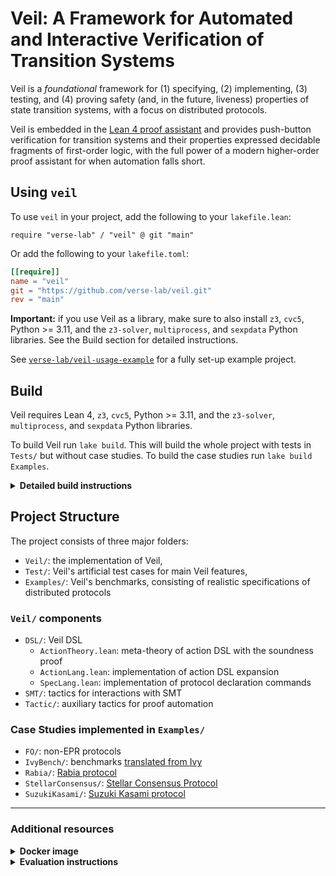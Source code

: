 # Veil: A Framework for Automated and Interactive Verification of Transition Systems

Veil is a _foundational_ framework for (1) specifying, (2)
implementing, (3) testing, and (4) proving safety (and, in the future,
liveness) properties of state transition systems, with a focus on
distributed protocols.

Veil is embedded in the [Lean 4 proof assistant](https://lean-lang.org/) and provides push-button
verification for transition systems and their properties expressed
decidable fragments of first-order logic, with the full power of a
modern higher-order proof assistant for when automation falls short.

## Using `veil`

To use `veil` in your project, add the following to your
`lakefile.lean`:

```lean
require "verse-lab" / "veil" @ git "main"
```

Or add the following to your `lakefile.toml`:

```toml
[[require]]
name = "veil"
git = "https://github.com/verse-lab/veil.git"
rev = "main"
```

**Important:** if you use Veil as a library, make sure to also install
`z3`, `cvc5`, Python >= 3.11, and the `z3-solver`, `multiprocess`, and
`sexpdata` Python libraries. See the Build section for detailed
instructions.

See
[`verse-lab/veil-usage-example`](https://github.com/verse-lab/veil-usage-example)
for a fully set-up example project.

## Build

Veil requires Lean 4, `z3`, `cvc5`, Python >= 3.11, and the `z3-solver`,
`multiprocess`, and `sexpdata` Python libraries.

To build Veil run `lake build`. This will build the whole project with
tests in `Tests/` but without case studies. To build the case studies
run `lake build Examples`.

<details close>
<summary><strong>Detailed build instructions</strong></summary>

1. Install Python 3 with version >= 3.11. The latest version of Python
can be downloaded from [here](https://www.python.org).

2. Install Lean. Detailed instructions on Lean installations can be
found [here](https://docs.lean-lang.org/lean4/doc/setup.html). We
recommend installing via [`elan`](https://github.com/leanprover/elan).

3. Install `z3` and `cvc5`.
   - For Ubuntu run

     ```bash
     sudo apt update && sudo apt install z3 cvc5
     ```

   - For Mac (using [Homebrew](https://brew.sh/))

     ```bash
     brew install z3 cvc5/homebrew-cvc5/cvc5
     ```

     - Detailed instructions on `cvc5` installation can be found
     [here](https://github.com/cvc5/cvc5/blob/main/INSTALL.rst).
     - If you install `cvc5` by getting the binary make sure to add it
     to your PATH by running:

      For bash:

      ```bash
      echo 'export PATH=$HOME/.local/bin:$PATH' >> ~/.bashrc
      source ~/.bashrc
      ```

      For Zsh:

      ```bash
      echo 'export PATH=$HOME/.local/bin:$PATH' >> ~/.zshrc
      source ~/.zshrc
      ```

4. Finally, you will need to install dependencies for our  Python wrapper around the Z3 SMT solver. Run and then either:

   ```bash
   pip3 install z3-solver multiprocess sexpdata
   ```

   or (on Ubuntu)

   ```bash
   apt-get install python3-z3 python3-multiprocess python3-sexpdata
   ```

</details>


## Project Structure

The project consists of three major folders:

- `Veil/`: the implementation of Veil,
- `Test/`: Veil's artificial test cases for main Veil features,
- `Examples/`: Veil's benchmarks, consisting of realistic specifications of distributed protocols

### `Veil/` components

- `DSL/`: Veil DSL
  - `ActionTheory.lean`: meta-theory of action DSL with the soundness proof
  - `ActionLang.lean`: implementation of action DSL expansion
  - `SpecLang.lean`: implementation of protocol declaration commands
- `SMT/`: tactics for interactions with SMT
- `Tactic/`: auxiliary tactics for proof automation

### Case Studies implemented in `Examples/`

- `FO/`: non-EPR protocols
- `IvyBench/`: benchmarks [translated from Ivy](https://github.com/aman-goel/ivybench)
- `Rabia/`: [Rabia protocol](https://github.com/haochenpan/rabia?tab=readme-ov-file)
- `StellarConsensus/`: [Stellar Consensus Protocol](https://github.com/stellar/scp-proofs/tree/3e0428acc78e598a227a866b99fe0b3ad4582914)
- `SuzukiKasami/`: [Suzuki Kasami protocol](https://github.com/markyuen/tlaplus-to-ivy/blob/main/ivy/suzuki_kasami.ivy)

------

### Additional resources

<details close>
<summary><strong>Docker image</strong></summary>

We supply a script that creates a Docker image that can be used for
developing and running Veil projects. This Docker image is based on
x86-64 Linux, but can be used on ARM computers with any OS that can
run Docker. To use it with Visual Studio Code, follow these
instructions:

1. Make sure Docker is running. Run `./create_docker_image.sh`. 
This will automatically download Veil and install
most of the prerequisites on the created image. This can take up to 10 minutes.
2. Run the container with `docker run -dt --platform=linux/amd64 <image-id>`.
3. On your host computer, install the [Dev Containers](https://marketplace.visualstudio.com/items?itemName=ms-vscode-remote.remote-containers) VS Code plugin.
4. Connect to the Docker container with the `Dev Containers: Attach to Running Container...` action from the Command Palette
(Ctrl/Cmd + Shift + P).
5. **On the container**, install the [Lean 4](https://marketplace.visualstudio.com/items?itemName=leanprover.lean4) VS Code plugin. This needs to be done once per container.
6. Initially, Veil will be placed in `/root/veil`. You can move it, or open that folder directly from VS Code.
7. Test Veil: Go to any of Veil's example files and run the `Lean 4: Server: Restart File` action from the Command Palette. This may take a while on the first run, as it has to rebuild all of Veil. 

</details>

<details close>
<summary><strong>Evaluation instructions</strong></summary>

After installing Veil's dependencies, you can run Veil on all
benchmarks and generate a graph using the `eval/run_eval.py` script.
This script accepts the following parameters:

- Input file name or directory: for a file name, it runs Veil on that
file and prints the time taken split into simplification time,
translation time and solving time. For a directory, run Veil on all
files in the directory recursively.

- `--repeat N` (optional, default 1) - run Veil the specified number of
times and report an average result.

- `--output-file <filename>` (optional) - if set and the input is a
directory, output a graph showing Veil's run times to the specified
file. The file extension may be `pdf` or `png`.
</details>
